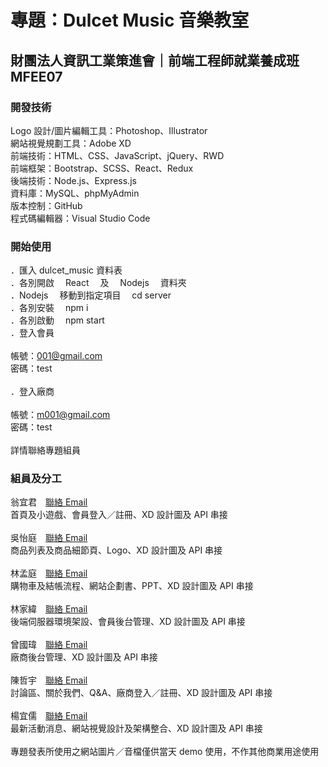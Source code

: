 # 專題：Dulcet Music 音樂教室

## 財團法人資訊工業策進會｜前端工程師就業養成班 MFEE07

### 開發技術

Logo 設計/圖片編輯工具：Photoshop、Illustrator<br />
網站視覺規劃工具：Adobe XD<br />
前端技術：HTML、CSS、JavaScript、jQuery、RWD<br />
前端框架：Bootstrap、SCSS、React、Redux<br />
後端技術：Node.js、Express.js<br />
資料庫：MySQL、phpMyAdmin<br />
版本控制：GitHub<br />
程式碼編輯器：Visual Studio Code<br />

### 開始使用

．匯入 dulcet_music 資料表<br />
．各別開啟　 React 　及　 Nodejs 　資料夾<br />
．Nodejs 　移動到指定項目　 cd server<br />
．各別安裝　 npm i<br />
．各別啟動　 npm start<br />
．登入會員<br />
<br />
帳號：001@gmail.com<br />
密碼：test<br />
<br />
．登入廠商<br />
<br />
帳號：m001@gmail.com<br />
密碼：test<br />
<br />
詳情聯絡專題組員<br />

### 組員及分工

翁宜君　[聯絡 Email](migo0127@gmail.com)<br />
首頁及小遊戲、會員登入／註冊、XD 設計圖及 API 串接<br />
<br />
吳怡庭　[聯絡 Email](wu850417@gmail.com)<br />
商品列表及商品細節頁、Logo、XD 設計圖及 API 串接<br />
<br />
林孟庭　[聯絡 Email](mengtingf2e@gmail.com)<br />
購物車及結帳流程、網站企劃書、PPT、XD 設計圖及 API 串接<br />
<br />
林家緯　[聯絡 Email](austin25864@gmail.com)<br />
後端伺服器環境架設、會員後台管理、XD 設計圖及 API 串接<br />
<br />
曾國瑋　[聯絡 Email](xavier840923@gmail.com)<br />
廠商後台管理、XD 設計圖及 API 串接<br />
<br />
陳哲宇　[聯絡 Email](milk840118@gmail.com)<br />
討論區、關於我們、Q&A、廠商登入／註冊、XD 設計圖及 API 串接<br />
<br />
楊宜儒　[聯絡 Email](haha821009@gmail.com)<br />
最新活動消息、網站視覺設計及架構整合、XD 設計圖及 API 串接<br />
<br />
專題發表所使用之網站圖片／音檔僅供當天 demo 使用，不作其他商業用途使用
